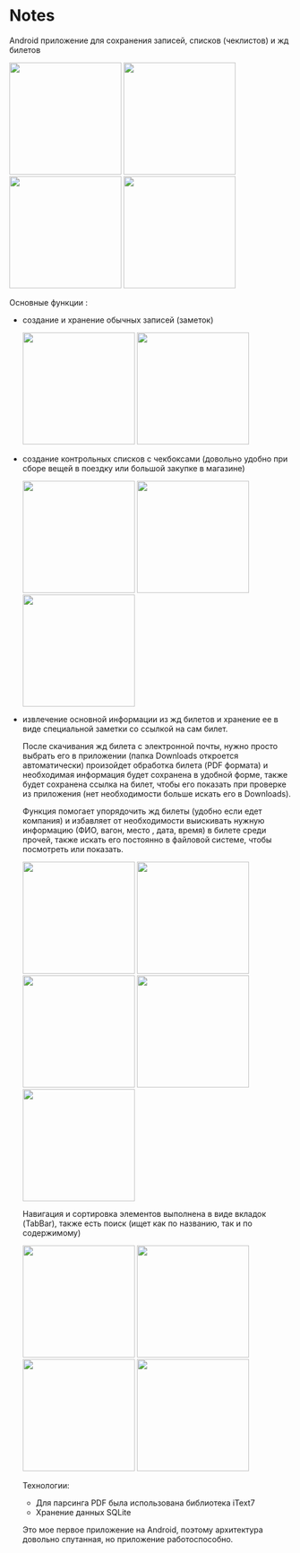 # Notes
Android приложение для сохранения записей, списков (чеклистов) и жд билетов

<p> 
  <img src="https://github.com/VadimChubarov/Screenshots-repo/blob/master/Screenshot_20181114-134534.png" width="200"/>
  <img src="https://github.com/VadimChubarov/Screenshots-repo/blob/master/Screenshot_20181114-134538.png" width="200"/>
  <img src="https://github.com/VadimChubarov/Screenshots-repo/blob/master/Screenshot_20181114-134747.png" width="200"/>
  <img src="https://github.com/VadimChubarov/Screenshots-repo/blob/master/Screenshot_20181114-135427.png" width="200"/>
<p/>

Основные функции :

- создание и хранение обычных записей (заметок) 

  <img src="https://github.com/VadimChubarov/Screenshots-repo/blob/master/Screenshot_20181114-134902.png" width="200"/>
  <img src="https://github.com/VadimChubarov/Screenshots-repo/blob/master/Screenshot_20181114-134910.png" width="200"/>

- создание контрольных списков c чекбоксами (довольно удобно при сборе вещей в поездку или большой закупке в магазине)

  <img src="https://github.com/VadimChubarov/Screenshots-repo/blob/master/Screenshot_20181114-134936.png" width="200"/>
  <img src="https://github.com/VadimChubarov/Screenshots-repo/blob/master/Screenshot_20181114-135028.png" width="200"/>
  <img src="https://github.com/VadimChubarov/Screenshots-repo/blob/master/Screenshot_20181114-135036.png" width="200"/>

- извлечение основной информации из жд билетов и хранение ее в виде специальной заметки со ссылкой на сам билет. 

  После скачивания жд билета с электронной почты, нужно просто выбрать его в приложении (папка Downloads откроется автоматически) 
  произойдет обработка билета (PDF формата) и необходимая информация будет сохранена в удобной форме, также будет сохранена ссылка 
  на билет, чтобы его показать при проверке из приложения (нет необходимости больше искать его в Downloads).
  
  Функция помогает упорядочить жд билеты (удобно если едет компания) и избавляет от необходимости выискивать нужную информацию 
  (ФИО, вагон, место , дата, время) в билете среди прочей, также искать его постоянно в файловой системе, чтобы посмотреть или показать.
  
  <img src="https://github.com/VadimChubarov/Screenshots-repo/blob/master/Screenshot_20181114-135115.png" width="200"/>
  <img src="https://github.com/VadimChubarov/Screenshots-repo/blob/master/Screenshot_20181114-135135.png" width="200"/>
  <img src="https://github.com/VadimChubarov/Screenshots-repo/blob/master/Screenshot_20181114-135143.png" width="200"/>
  <img src="https://github.com/VadimChubarov/Screenshots-repo/blob/master/Screenshot_20181114-135149.png" width="200"/>
  <img src="https://github.com/VadimChubarov/Screenshots-repo/blob/master/Screenshot_20181114-134815.png" width="200"/>
  
  Навигация и сортировка элементов выполнена в виде вкладок (TabBar), также есть поиск (ищет как по названию, так и по содержимому)
  
  <img src="https://github.com/VadimChubarov/Screenshots-repo/blob/master/Screenshot_20181114-134802.png" width="200"/>
  <img src="https://github.com/VadimChubarov/Screenshots-repo/blob/master/Screenshot_20181114-134806.png" width="200"/>
  <img src="https://github.com/VadimChubarov/Screenshots-repo/blob/master/Screenshot_20181114-134815.png" width="200"/>
  <img src="https://github.com/VadimChubarov/Screenshots-repo/blob/master/Screenshot_20181114-135349.png" width="200"/>
  
  Технологии:
  
  - Для парсинга PDF была использована библиотека iText7
  - Хранение данных SQLite
  
  Это мое первое приложение на Android, поэтому архитектура довольно спутанная, но приложение работоспособно.
 
  

  

